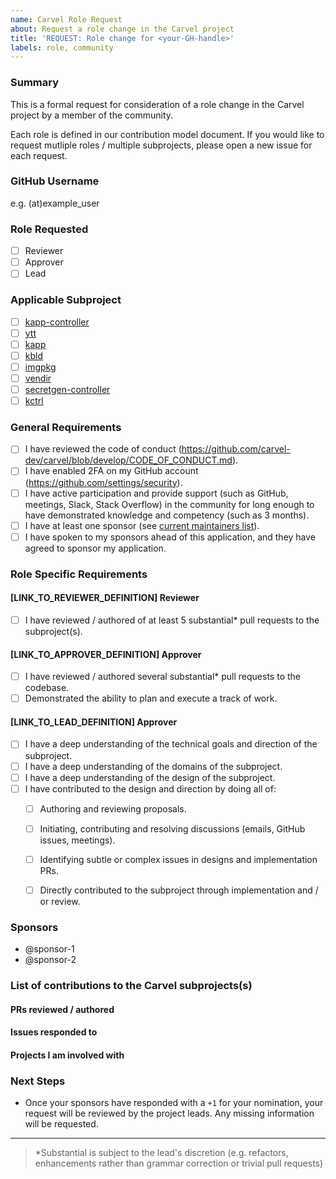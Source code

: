 ```yaml
---
name: Carvel Role Request
about: Request a role change in the Carvel project
title: 'REQUEST: Role change for <your-GH-handle>'
labels: role, community
---
```


### Summary
This is a formal request for consideration of a role change in the Carvel project by a member of the community. 

Each role is defined in our contribution model document. If you would like to request mutliple roles / multiple subprojects, 
please open a new issue for each request.

### GitHub Username
e.g. (at)example_user

### Role Requested
- [ ] Reviewer
- [ ] Approver
- [ ] Lead

### Applicable Subproject
- [ ] [kapp-controller](https://github.com/carvel-dev/kapp-controller)
- [ ] [ytt](https://github.com/carvel-dev/ytt)
- [ ] [kapp](https://github.com/carvel-dev/kapp)
- [ ] [kbld](https://github.com/carvel-dev/kbld)
- [ ] [imgpkg](https://github.com/carvel-dev/imgpkg)
- [ ] [vendir](https://github.com/carvel-dev/vendir)
- [ ] [secretgen-controller](https://github.com/carvel-dev/secretgen-controller)
- [ ] [kctrl](https://github.com/carvel-dev/kapp-controller/tree/develop/cli)

### General Requirements
- [ ] I have reviewed the code of conduct (https://github.com/carvel-dev/carvel/blob/develop/CODE_OF_CONDUCT.md).
- [ ] I have enabled 2FA on my GitHub account (https://github.com/settings/security).
- [ ] I have active participation and provide support (such as GitHub, meetings, Slack, Stack Overflow) in the community for long enough to have demonstrated knowledge and competency (such as 3 months).
- [ ] I have at least one sponsor (see [current maintainers list](https://github.com/carvel-dev/carvel/blob/develop/MAINTAINERS.md)).
- [ ] I have spoken to my sponsors ahead of this application, and they have agreed to sponsor my application.

### Role Specific Requirements
#### [LINK_TO_REVIEWER_DEFINITION] Reviewer
- [ ] I have reviewed / authored of at least 5 substantial* pull requests to the subproject(s).
#### [LINK_TO_APPROVER_DEFINITION] Approver
- [ ] I have reviewed / authored several substantial* pull requests to the codebase.
- [ ] Demonstrated the ability to plan and execute a track of work.
#### [LINK_TO_LEAD_DEFINITION] Approver
- [ ] I have a deep understanding of the technical goals and direction of the subproject.
- [ ] I have a deep understanding of the domains of the subproject.
- [ ] I have a deep understanding of the design of the subproject.
- [ ] I have contributed to the design and direction by doing all of:
  - [ ] Authoring and reviewing proposals.
  - [ ] Initiating, contributing and resolving discussions (emails, GitHub issues, meetings).
  - [ ] Identifying subtle or complex issues in designs and implementation PRs.
  - [ ] Directly contributed to the subproject through implementation and / or review.


### Sponsors
- @sponsor-1
- @sponsor-2

### List of contributions to the Carvel subprojects(s)
#### PRs reviewed / authored
#### Issues responded to
#### Projects I am involved with

### Next Steps
- Once your sponsors have responded with a `+1` for your nomination, your request will be reviewed by the project leads. Any missing information will be requested.

---

> *Substantial is subject to the lead's discretion (e.g. refactors, enhancements rather than grammar correction or trivial pull requests)
